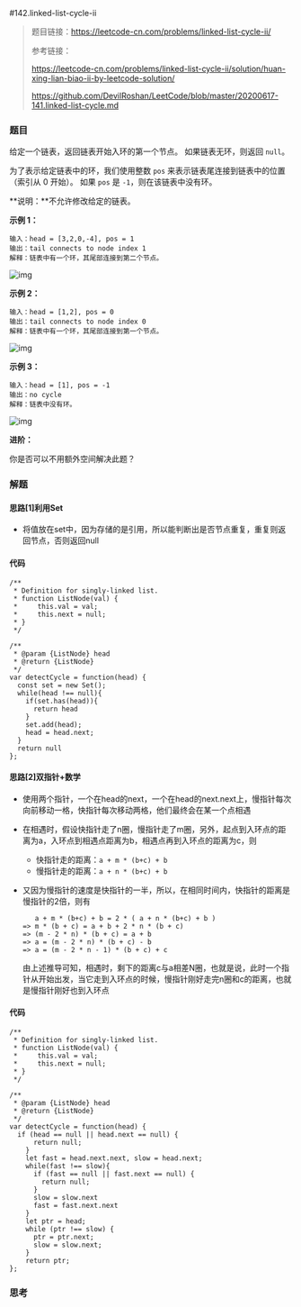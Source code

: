 #142.linked-list-cycle-ii

> 题目链接：https://leetcode-cn.com/problems/linked-list-cycle-ii/
>
> 参考链接：
>
> https://leetcode-cn.com/problems/linked-list-cycle-ii/solution/huan-xing-lian-biao-ii-by-leetcode-solution/
>
> https://github.com/DevilRoshan/LeetCode/blob/master/20200617-141.linked-list-cycle.md

### 题目

给定一个链表，返回链表开始入环的第一个节点。 如果链表无环，则返回 `null`。

为了表示给定链表中的环，我们使用整数 `pos` 来表示链表尾连接到链表中的位置（索引从 0 开始）。 如果 `pos` 是 `-1`，则在该链表中没有环。

**说明：**不允许修改给定的链表。

**示例 1：**

```
输入：head = [3,2,0,-4], pos = 1
输出：tail connects to node index 1
解释：链表中有一个环，其尾部连接到第二个节点。
```

![img](https://assets.leetcode-cn.com/aliyun-lc-upload/uploads/2018/12/07/circularlinkedlist.png)

**示例 2：**

```
输入：head = [1,2], pos = 0
输出：tail connects to node index 0
解释：链表中有一个环，其尾部连接到第一个节点。
```

![img](https://assets.leetcode-cn.com/aliyun-lc-upload/uploads/2018/12/07/circularlinkedlist_test2.png)

**示例 3：**

```
输入：head = [1], pos = -1
输出：no cycle
解释：链表中没有环。
```

![img](https://assets.leetcode-cn.com/aliyun-lc-upload/uploads/2018/12/07/circularlinkedlist_test3.png)

**进阶：**

你是否可以不用额外空间解决此题？



### 解题

#### 思路[1]利用Set

* 将值放在set中，因为存储的是引用，所以能判断出是否节点重复，重复则返回节点，否则返回null

#### 代码

```
/**
 * Definition for singly-linked list.
 * function ListNode(val) {
 *     this.val = val;
 *     this.next = null;
 * }
 */

/**
 * @param {ListNode} head
 * @return {ListNode}
 */
var detectCycle = function(head) {
  const set = new Set();
  while(head !== null){
    if(set.has(head)){
      return head
    }
    set.add(head);
    head = head.next;
  }
  return null
};
```

#### 思路[2]双指针+数学

* 使用两个指针，一个在head的next，一个在head的next.next上，慢指针每次向前移动一格，快指针每次移动两格，他们最终会在某一个点相遇

* 在相遇时，假设快指针走了n圈，慢指针走了m圈，另外，起点到入环点的距离为a，入环点到相遇点距离为b，相遇点再到入环点的距离为c，则

  * 快指针走的距离：`a + m * (b+c) + b`
  * 慢指针走的距离：`a + n * (b+c) + b`

* 又因为慢指针的速度是快指针的一半，所以，在相同时间内，快指针的距离是慢指针的2倍，则有

  ```
     a + m * (b+c) + b = 2 * ( a + n * (b+c) + b )
  => m * (b + c) = a + b + 2 * n * (b + c)
  => (m - 2 * n) * (b + c) = a + b
  => a = (m - 2 * n) * (b + c) - b
  => a = (m - 2 * n - 1) * (b + c) + c
  ```

  由上述推导可知，相遇时，剩下的距离c与a相差N圈，也就是说，此时一个指针从开始出发，当它走到入环点的时候，慢指针刚好走完n圈和c的距离，也就是慢指针刚好也到入环点

#### 代码

```
/**
 * Definition for singly-linked list.
 * function ListNode(val) {
 *     this.val = val;
 *     this.next = null;
 * }
 */

/**
 * @param {ListNode} head
 * @return {ListNode}
 */
var detectCycle = function(head) {
  if (head == null || head.next == null) {
      return null;
    }
    let fast = head.next.next, slow = head.next;
    while(fast !== slow){
      if (fast == null || fast.next == null) {
        return null;
      }
      slow = slow.next
      fast = fast.next.next
    }
    let ptr = head;
    while (ptr !== slow) {
      ptr = ptr.next;
      slow = slow.next;
    }
    return ptr;
};
```

#### 

### 思考

